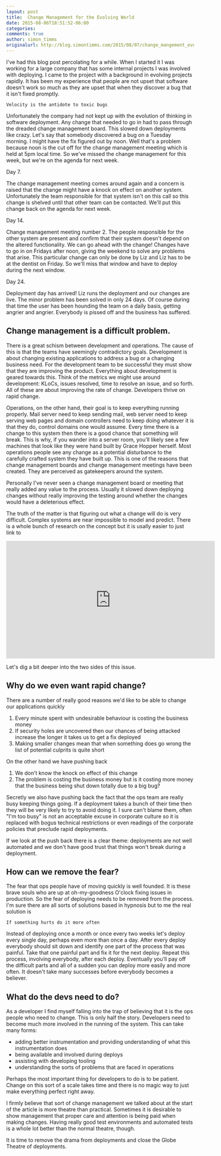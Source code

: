 ```yaml
---
layout: post
title:  Change Management for the Evolving World
date: 2015-08-06T18:51:52-06:00
categories:
comments: true
author: simon_timms
originalurl: http://blog.simontimms.com/2015/08/07/change_mangement_evolving/
---
```


I've had this blog post percolating for a while. When I started it I was working for a large company that has some internal projects I was involved with deploying. I came to the project with a background in evolving projects rapidly. It has been my experience that people are not upset that software doesn't work so much as they are upset that when they discover a bug that it isn't fixed promptly.

```
Velocity is the antidote to toxic bugs
```

Unfortunately the company had not kept up with the evolution of thinking in software deployment. Any change that needed to go in had to pass through the dreaded change management board. This slowed down deployments like crazy. Let's say that somebody discovered a bug on a Tuesday morning. I might have the fix figured out by noon. Well that's a problem because noon is the cut off for the change management meeting which is held at 5pm local time. So we've missed the change management for this week, but we're on the agenda for next week.

Day 7.

The change management meeting comes around again and a concern is raised that the change might have a knock on effect on another system. Unfortunately the team responsible for that system isn't on this call so this change is shelved until that other team can be contacted. We'll put this change back on the agenda for next week.

Day 14.

Change management meeting number 2. The people responsible for the other system are present and confirm that their system doesn't depend on the altered functionality. We can go ahead with the change! Changes have to go in on Fridays after noon, giving the weekend to solve any problems that arise. This particular change can only be done by Liz and Liz has to be at the dentist on Friday. So we'll miss that window and have to deploy during the next window.

Day 24.

Deployment day has arrived! Liz runs the deployment and our changes are live. The minor problem has been solved in only 24 days. Of course during that time the user has been hounding the team on a daily basis, getting angrier and angrier. Everybody is pissed off and the business has suffered.

## Change management is a difficult problem.

There is a great schism between development and operations. The cause of this is that the teams have seemingly contradictory goals. Development is about changing existing applications to address a bug or a changing business need. For the development team to be successful they must show that they are improving the product. Everything about development is geared towards this. Think of the metrics we might use around development: KLoCs, issues resolved, time to resolve an issue, and so forth. All of these are about improving the rate of change. Developers thrive on rapid change.

Operations, on the other hand, their goal is to keep everything running properly. Mail server need to keep sending mail, web server need to keep serving web pages and domain controllers need to keep doing whatever it is that they do, control domains one would assume. Every time there is a change to this system then there is a good chance that something will break. This is why, if you wander into a server room, you'll likely see a few machines that look like they were hand built by Grace Hopper herself. Most operations people see any change as a potential disturbance to the carefully crafted system they have built up. This is one of the reasons that change management boards and change management meetings have been created. They are perceived as gatekeepers around the system.

Personally I've never seen a change management board or meeting that really added any value to the process. Usually it slowed down deploying changes without really improving the testing around whether the changes would have a deleterious effect.

The truth of the matter is that figuring out what a change will do is very difficult. Complex systems are near impossible to model and predict. There is a whole bunch of research on the concept but it is usally easier to just link to

<iframe width="560" height="315" src="https://www.youtube.com/embed/n-mpifTiPV4" frameborder="0" allowfullscreen></iframe>

Let's dig a bit deeper into the two sides of this issue.

## Why do we even want rapid change?

There are a number of really good reasons we'd like to be able to change our applications quickly

1. Every minute spent with undesirable behaviour is costing the business money
2. If security holes are uncovered then our chances of being attacked increase the longer it takes us to get a fix deployed
3. Making smaller changes mean that when something does go wrong the list of potential culprits is quite short

On the other hand we have pushing back

1. We don't know the knock on effect of this change
2. The problem is costing the business money but is it costing more money that the business being shut down totally due to a big bug?

Secretly we also have pushing back the fact that the ops team are really busy keeping things going. If a deployment takes a bunch of their time then they will be very likely to try to avoid doing it. I sure can't blame them, often "I'm too busy" is not an acceptable excuse in corporate culture so it is replaced with bogus technical restrictions or even readings of the corporate policies that preclude rapid deployments.

If we look at the push back there is a clear theme: deployments are not well automated and we don't have good trust that things won't break during a deployment.

## How can we remove the fear?

The fear that ops people have of moving quickly is well founded. It is these brave souls who are up at oh-my-goodness O'clock fixing issues in production. So the fear of deploying needs to be removed from the process. I'm sure there are all sorts of solutions based in hypnosis but to me the real solution is

```
If something hurts do it more often
```
Instead of deploying once a month or once every two weeks let's deploy every single day, perhaps even more than once a day. After every deploy everybody should sit down and identify one part of the process that was painful. Take that one painful part and fix it for the next deploy. Repeat this process, involving everybody, after each deploy. Eventually you'll pay off the difficult parts and all of a sudden you can deploy more easily and more often. It doesn't take many successes before everybody becomes a believer.

## What do the devs need to do?
As a developer I find myself falling into the trap of believing that it is the ops people who need to change. This is only half the story. Developers need to become much more involved in the running of the system. This can take many forms:

- adding better instrumentation and providing understanding of what this instrumentation does
- being available and involved during deploys
- assisting with developing tooling
- understanding the sorts of problems that are faced in operations

Perhaps the most important thing for developers to do is to be patient. Change on this sort of a scale takes time and there is no magic way to just make everything perfect right away.

I firmly believe that sort of change management we talked about at the start of the article is more theatre than practical. Sometimes it is desirable to show management that proper care and attention is being paid when making changes. Having really good test environments and automated tests is a whole lot better than the normal theatre, though.

It is time to remove the drama from deployments and close the Globe Theatre of deployments.
